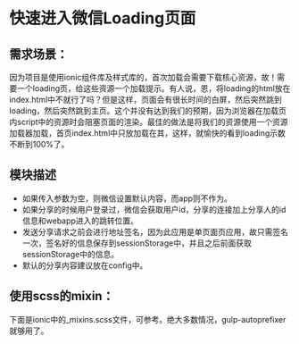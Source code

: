 快速进入微信Loading页面
===============

## 需求场景： 

因为项目是使用ionic组件库及样式库的，首次加载会需要下载核心资源，故！需要一个loading页，给这些资源一个加载提示。有人说，恩，将loading的html放在index.html中不就行了吗？但是这样，页面会有很长时间的白屏，然后突然跳到loading，然后突然跳到主页。这个并没有达到我们的预期，因为浏览器在加载页内script中的资源时会阻塞页面的渲染。最佳的做法是将我们的资源使用一个资源加载器加载，首页index.html中只放加载在其，这样，就愉快的看到loading示数不断到100%了。



## 模块描述

- 如果传入参数为空，则微信设置默认内容，而app则不作为。
- 如果分享的时候用户登录过，微信会获取用户id，分享的连接加上分享人的id信息和webapp进入的跳转位置。
- 发送分享请求之前会进行地址签名，因为此应用是单页面页应用，故只需签名一次，签名好的信息保存到sessionStorage中，并且之后前面获取sessionStorage中的信息。
- 默认的分享内容建议放在config中。


## 使用scss的mixin：

下面是ionic中的_mixins.scss文件，可参考。绝大多数情况，gulp-autoprefixer就够用了。

